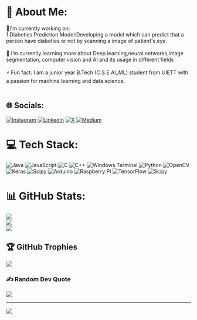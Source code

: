 # 💫 About Me:
🔭I'm currently working on:<br>1.Diabeties Prediction Model:Developing a model which can predict that a person have diabeties or not by scanning a image of patient's eye.<br><br>🌱 I’m currently learning more about Deep learning,neural networks,image segmentation, computer vision and AI and its usage in different fields<br><br>⚡ Fun fact: I am a junior year B.Tech (C.S.E AI_ML) student from UIETT with a passion for machine learning and data science.<br><br>


## 🌐 Socials:
[![Instagram](https://img.shields.io/badge/Instagram-%23E4405F.svg?logo=Instagram&logoColor=white)](https://instagram.com/deepanshu._05) [![LinkedIn](https://img.shields.io/badge/LinkedIn-%230077B5.svg?logo=linkedin&logoColor=white)](https://linkedin.com/in/deepanshu-shimar-704633256) [![X](https://img.shields.io/badge/X-black.svg?logo=X&logoColor=white)](https://x.com/I_DEEPANSU) [![Medium](https://img.shields.io/badge/Medium-%23000000.svg?logo=Medium&logoColor=white)](https://medium.com/@deepanshusnpt)

# 💻 Tech Stack:
![Java](https://img.shields.io/badge/java-%23ED8B00.svg?style=for-the-badge&logo=openjdk&logoColor=white) ![JavaScript](https://img.shields.io/badge/javascript-%23323330.svg?style=for-the-badge&logo=javascript&logoColor=%23F7DF1E) ![C](https://img.shields.io/badge/c-%2300599C.svg?style=for-the-badge&logo=c&logoColor=white) ![C++](https://img.shields.io/badge/c++-%2300599C.svg?style=for-the-badge&logo=c%2B%2B&logoColor=white) ![Windows Terminal](https://img.shields.io/badge/Windows%20Terminal-%234D4D4D.svg?style=for-the-badge&logo=windows-terminal&logoColor=white) ![Python](https://img.shields.io/badge/python-3670A0?style=for-the-badge&logo=python&logoColor=ffdd54) ![OpenCV](https://img.shields.io/badge/opencv-%23white.svg?style=for-the-badge&logo=opencv&logoColor=white) ![Keras](https://img.shields.io/badge/Keras-%23D00000.svg?style=for-the-badge&logo=Keras&logoColor=white) ![Scipy](https://img.shields.io/badge/SciPy-%230C55A5.svg?style=for-the-badge&logo=scipy&logoColor=%white) ![Arduino](https://img.shields.io/badge/-Arduino-00979D?style=for-the-badge&logo=Arduino&logoColor=white) ![Raspberry Pi](https://img.shields.io/badge/-RaspberryPi-C51A4A?style=for-the-badge&logo=Raspberry-Pi) ![TensorFlow](https://img.shields.io/badge/TensorFlow-%23FF6F00.svg?style=for-the-badge&logo=TensorFlow&logoColor=white) ![Scipy](https://img.shields.io/badge/SciPy-%230C55A5.svg?style=for-the-badge&logo=scipy&logoColor=%white)
# 📊 GitHub Stats:
![](https://github-readme-stats.vercel.app/api?username=I-Deepanshu&theme=dark&hide_border=false&include_all_commits=false&count_private=false)<br/>
![](https://github-readme-streak-stats.herokuapp.com/?user=I-Deepanshu&theme=dark&hide_border=false)<br/>
![](https://github-readme-stats.vercel.app/api/top-langs/?username=I-Deepanshu&theme=dark&hide_border=false&include_all_commits=false&count_private=false&layout=compact)

## 🏆 GitHub Trophies
![](https://github-profile-trophy.vercel.app/?username=I-Deepanshu&theme=tokyonight&no-frame=false&no-bg=true&margin-w=4)

### ✍️ Random Dev Quote
![](https://quotes-github-readme.vercel.app/api?type=horizontal&theme=radical)

---
[![](https://visitcount.itsvg.in/api?id=I-Deepanshu&icon=5&color=12)](https://visitcount.itsvg.in)

<!-- Proudly created with GPRM ( https://gprm.itsvg.in ) -->
